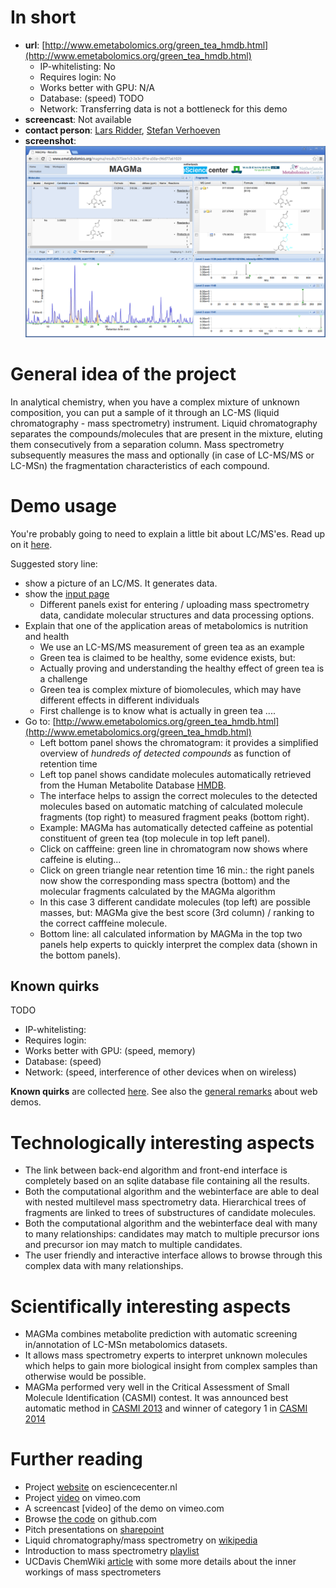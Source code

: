 # In short

- **url**: [http://www.emetabolomics.org/green_tea_hmdb.html](http://www.emetabolomics.org/green_tea_hmdb.html)
    - IP-whitelisting: No
    - Requires login: No
    - Works better with GPU: N/A
    - Database: (speed) TODO
    - Network: Transferring data is not a bottleneck for this demo
- **screencast**: Not available
- **contact person**: [Lars Ridder](https://www.esciencecenter.nl/profile/dr.-lars-ridder), [Stefan Verhoeven](https://www.esciencecenter.nl/profile/ing.-stefan-verhoeven)
- **screenshot**:
![screenshot](/demos/emetabolomics/screencapture-demo-emetabolomics.png "emetabolomics demo screenshot")

# General idea of the project

In analytical chemistry, when you have a complex mixture of unknown composition, you can put a sample of it through an LC-MS (liquid chromatography - mass spectrometry) instrument. Liquid chromatography separates the compounds/molecules that are present in the mixture, eluting them consecutively from a separation column. Mass spectrometry subsequently measures the mass and optionally (in case of LC-MS/MS or LC-MSn) the fragmentation characteristics of each compound. 

# Demo usage

You're probably going to need to explain a little bit about LC/MS'es. Read up on it [here](mass-spectrometry-and-liquid-chromatography.md).

Suggested story line:
- show a picture of an LC/MS. It generates data. 
- show the [input page](http://www.emetabolomics.org/magma)
  - Different panels exist for entering / uploading mass spectrometry data, candidate molecular structures and data processing options.
- Explain that one of the application areas of metabolomics is nutrition and health
  - We use an LC-MS/MS measurement of green tea as an example
  - Green tea is claimed to be healthy, some evidence exists, but:
  - Actually proving and understanding the healthy effect of green tea is a challenge
  - Green tea is complex mixture of biomolecules, which may have different effects in different individuals
  - First challenge is to know what is actually in green tea ....
- Go to: [http://www.emetabolomics.org/green_tea_hmdb.html](http://www.emetabolomics.org/green_tea_hmdb.html)
  - Left bottom panel shows the chromatogram: it provides a simplified overview of _hundreds of detected compounds_ as function of retention time
  - Left top panel shows candidate molecules automatically retrieved from the Human Metabolite Database [HMDB](http://www.hmdb.ca).
  - The interface helps to assign the correct molecules to the detected molecules based on automatic matching of calculated molecule fragments (top right) to measured fragment peaks (bottom right).
  - Example: MAGMa has automatically detected caffeine as potential constituent of green tea (top molecule in top left panel).
  - Click on cafffeine: green line in chromatogram now shows where caffeine is eluting...
  - Click on green triangle near retention time 16 min.: the right panels now show the corresponding mass spectra (bottom) and the molecular fragments calculated by the MAGMa algorithm
  - In this case 3 different candidate molecules (top left) are possible masses, but: MAGMa give the best score (3rd column) / ranking to the correct cafffeine molecule.
  - Bottom line: all calculated information by MAGMa in the top two panels help experts to quickly interpret the complex data (shown in the bottom panels).

## Known quirks

TODO

- IP-whitelisting:
- Requires login:
- Works better with GPU: (speed, memory)
- Database: (speed)
- Network: (speed, interference of other devices when on wireless)

**Known quirks** are collected [here](https://github.com/NLeSC/collab-demos/issues/64). See also the [general remarks](/doc/demo-usage-general-remarks.md) about web demos.

# Technologically interesting aspects

- The link between back-end algorithm and front-end interface is completely based on an sqlite database file containing all the results.
- Both the computational algorithm and the webinterface are able to deal with nested multilevel mass spectrometry data. Hierarchical trees of fragments are linked to trees of substructures of candidate molecules.
- Both the computational algorithm and the webinterface deal with many to many relationships: candidates may match to multiple precursor ions and precursor ion may match to multiple candidates.
- The user friendly and interactive interface allows to browse through this complex data with many relationships.

# Scientifically interesting aspects

- MAGMa combines metabolite prediction with automatic screening in/annotation of LC-MSn metabolomics datasets.
- It allows mass spectrometry experts to interpret unknown molecules which helps to gain more biological insight from complex samples than otherwise would be possible.
- MAGMa performed very well in the Critical Assessment of Small Molecule Identification (CASMI) contest. It was announced best automatic method in [CASMI 2013](http://dx.doi.org/10.5702/massspectrometry.S0039) and winner of category 1 in [CASMI 2014](http://www.casmi-contest.org/2014/results.shtml)

# Further reading

- Project [website](https://www.esciencecenter.nl/project/chemical-informatics-for-metabolite-identification-and-biochemical-network) on esciencecenter.nl
- Project [video](https://vimeo.com/109444671) on vimeo.com
- A screencast [video] of the demo on vimeo.com
- Browse [the code](https://github.com/NLeSC/MAGMa) on github.com
- Pitch presentations on [sharepoint](https://nlesc.sharepoint.com/Shared%20Documents/Forms/AllItems.aspx?RootFolder=%2FShared%20Documents%2FNLeSC%20Project%20Presentations%2FCurrent%2FeMetabolomics&FolderCTID=0x0120004EB0DBA245A10041AA401E78745EB1B1&View=%7B2CC9F224-02CB-49B5-9DBB-C97AE29C8572%7D)
- Liquid chromatography/mass spectrometry on [wikipedia](https://en.wikipedia.org/wiki/Liquid_chromatography%E2%80%93mass_spectrometry)
- Introduction to mass spectrometry [playlist](https://www.youtube.com/watch?v=rBymrFzcaPM&list=PL43814409BA85D84C)
- UCDavis ChemWiki [article](http://chemwiki.ucdavis.edu/Core/Analytical_Chemistry/Instrumental_Analysis/Mass_Spectrometry/How_the_Mass_Spectrometer_Works) with some more details about the inner workings of mass spectrometers




